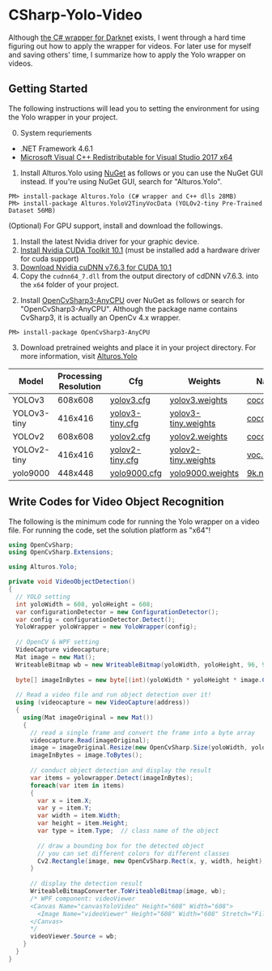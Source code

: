 # CSharp-Yolo-Video
Although [the C# wrapper for Darknet](https://github.com/AlturosDestinations/Alturos.Yolo) exists, I went through a hard time figuring out how to apply the wrapper for videos. For later use for myself and saving others' time, I summarize how to apply the Yolo wrapper on videos.

## Getting Started
The following instructions will lead you to setting the environment for using the Yolo wrapper in your project.

0. System requriements
- .NET Framework 4.6.1
- [Microsoft Visual C++ Redistributable for Visual Studio 2017 x64](https://aka.ms/vs/16/release/vc_redist.x64.exe)

1. Install Alturos.Yolo using [NuGet](https://www.nuget.org/packages/Alturos.Yolo) as follows or you can use the NuGet GUI instead. If you're using NuGet GUI, search for "Alturos.Yolo".
```
PM> install-package Alturos.Yolo (C# wrapper and C++ dlls 28MB)
PM> install-package Alturos.YoloV2TinyVocData (YOLOv2-tiny Pre-Trained Dataset 56MB)
```

(Optional) For GPU support, install and download the followings.
1) Install the latest Nvidia driver for your graphic device.
2) [Install Nvidia CUDA Toolkit 10.1](https://developer.nvidia.com/cuda-downloads) (must be installed add a hardware driver for cuda support)
3) [Download Nvidia cuDNN v7.6.3 for CUDA 10.1](https://developer.nvidia.com/rdp/cudnn-download)
4) Copy the `cudnn64_7.dll` from the output directory of cdDNN v7.6.3. into the `x64` folder of your project.

2. Install [OpenCvSharp3-AnyCPU](https://github.com/shimat/opencvsharp) over NuGet as follows or search for "OpenCvSharp3-AnyCPU". Although the package name contains CvSharp3, it is actually an OpenCv 4.x wrapper.
```
PM> install-package OpenCvSharp3-AnyCPU
```

3. Download pretrained weights and place it in your project directory. For more information, visit [Alturos.Yolo](https://github.com/AlturosDestinations/Alturos.Yolo/blob/master/README.md#pre-trained-dataset)

Model | Processing Resolution | Cfg | Weights | Names |
--- | --- | --- | --- | --- |
YOLOv3 | 608x608 | [yolov3.cfg](https://raw.githubusercontent.com/AlexeyAB/darknet/master/cfg/yolov3.cfg) | [yolov3.weights](https://pjreddie.com/media/files/yolov3.weights) | [coco.names](https://raw.githubusercontent.com/AlexeyAB/darknet/master/cfg/coco.names) |
YOLOv3-tiny | 416x416 | [yolov3-tiny.cfg](https://raw.githubusercontent.com/AlexeyAB/darknet/master/cfg/yolov3-tiny.cfg) | [yolov3-tiny.weights](https://pjreddie.com/media/files/yolov3-tiny.weights) | [coco.names](https://raw.githubusercontent.com/AlexeyAB/darknet/master/cfg/coco.names) |
YOLOv2 | 608x608 | [yolov2.cfg](https://raw.githubusercontent.com/AlexeyAB/darknet/master/cfg/yolov2.cfg) | [yolov2.weights](https://pjreddie.com/media/files/yolov2.weights) | [coco.names](https://raw.githubusercontent.com/AlexeyAB/darknet/master/cfg/coco.names) |
YOLOv2-tiny | 416x416 | [yolov2-tiny.cfg](https://raw.githubusercontent.com/AlexeyAB/darknet/master/cfg/yolov2-tiny.cfg) | [yolov2-tiny.weights](https://pjreddie.com/media/files/yolov2-tiny.weights) | [voc.names](https://raw.githubusercontent.com/pjreddie/darknet/master/data/voc.names) |
yolo9000 | 448x448 | [yolo9000.cfg](https://raw.githubusercontent.com/AlexeyAB/darknet/master/cfg/yolo9000.cfg) | [yolo9000.weights](https://github.com/philipperemy/yolo-9000/tree/master/yolo9000-weights) | [9k.names](https://raw.githubusercontent.com/AlexeyAB/darknet/master/cfg/9k.names) |

## Write Codes for Video Object Recognition
The following is the minimum code for running the Yolo wrapper on a video file. For running the code, set the solution platform as "x64"!
```cs
using OpenCvSharp;
using OpenCvSharp.Extensions;

using Alturos.Yolo;

private void VideoObjectDetection()
{
  // YOLO setting
  int yoloWidth = 608, yoloHeight = 608;
  var configurationDetector = new ConfigurationDetector();
  var config = configurationDetector.Detect();
  YoloWrapper yoloWrapper = new YoloWrapper(config);
  
  // OpenCV & WPF setting
  VideoCapture videocapture;
  Mat image = new Mat();
  WriteableBitmap wb = new WriteableBitmap(yoloWidth, yoloHeight, 96, 96, PixelFormats.Bgr24, null);
  
  byte[] imageInBytes = new byte[(int)(yoloWidth * yoloHeight * image.Channels())];
  
  // Read a video file and run object detection over it!
  using (videocapture = new VideoCapture(address))
  {
    using(Mat imageOriginal = new Mat())
    {
      // read a single frame and convert the frame into a byte array
      videocapture.Read(imageOriginal);
      image = imageOriginal.Resize(new OpenCvSharp.Size(yoloWidth, yoloHeight));
      imageInBytes = image.ToBytes();
      
      // conduct object detection and display the result
      var items = yolowrapper.Detect(imageInBytes);
      foreach(var item in items)
      {
        var x = item.X;
        var y = item.Y;
        var width = item.Width;
        var height = item.Height;
        var type = item.Type;  // class name of the object
        
        // draw a bounding box for the detected object
        // you can set different colors for different classes
        Cv2.Rectangle(image, new OpenCvSharp.Rect(x, y, width, height), Scalar.Green, 3);
      }
      
      // display the detection result
      WriteableBitmapConverter.ToWriteableBitmap(image, wb);
      /* WPF component: videoViewer
      <Canvas Name="canvasYoloVideo" Height="608" Width="608">
        <Image Name="videoViewer" Height="608" Width="608" Stretch="Fill" />
      </Canvas>
      */
      videoViewer.Source = wb;
    }
  }
}
```
